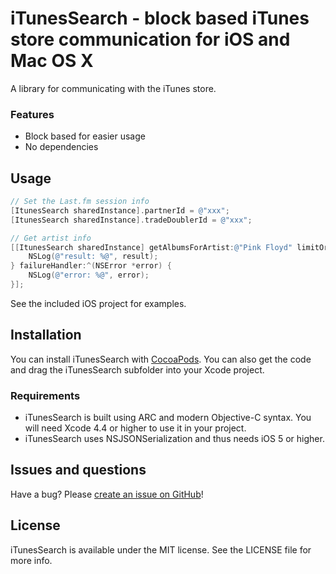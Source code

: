 # iTunesSearch - block based iTunes store communication for iOS and Mac OS X

A library for communicating with the iTunes store.

### Features
- Block based for easier usage
- No dependencies

## Usage
```objective-c
// Set the Last.fm session info
[ItunesSearch sharedInstance].partnerId = @"xxx";
[ItunesSearch sharedInstance].tradeDoublerId = @"xxx";

// Get artist info
[[ItunesSearch sharedInstance] getAlbumsForArtist:@"Pink Floyd" limitOrNil:@20 successHandler:^(NSArray *result) {
    NSLog(@"result: %@", result);
} failureHandler:^(NSError *error) {
    NSLog(@"error: %@", error);
}];
```

See the included iOS project for examples.


## Installation
You can install iTunesSearch with [CocoaPods](http://cocoapods.org). You can also get the code and drag the iTunesSearch subfolder into your Xcode project.

### Requirements
* iTunesSearch is built using ARC and modern Objective-C syntax. You will need Xcode 4.4 or higher to use it in your project.
* iTunesSearch uses NSJSONSerialization and thus needs iOS 5 or higher.

## Issues and questions
Have a bug? Please [create an issue on GitHub](https://github.com/gangverk/iTunesSearch/issues)!


## License
iTunesSearch is available under the MIT license. See the LICENSE file for more info.
